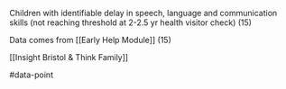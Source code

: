 Children with identifiable delay in speech, language and communication skills (not reaching threshold at 2-2.5 yr health visitor check) (15)

Data comes from [[Early Help Module]] (15)

[[Insight Bristol & Think Family]]

#data-point